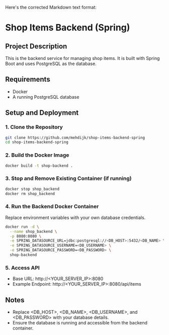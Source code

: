 Here's the corrected Markdown text format:

# Shop Items Backend (Spring)

## Project Description
This is the backend service for managing shop items. It is built with Spring Boot and uses PostgreSQL as the database.

## Requirements
- Docker
- A running PostgreSQL database

## Setup and Deployment

### 1. Clone the Repository
```bash
git clone https://github.com/mehdijk/shop-items-backend-spring
cd shop-items-backend-spring
```

### 2. Build the Docker Image
```bash
docker build -t shop-backend .
```

### 3. Stop and Remove Existing Container (if running)
```bash
docker stop shop_backend
docker rm shop_backend
```

### 4. Run the Backend Docker Container
Replace environment variables with your own database credentials.
```bash
docker run -d \
  --name shop_backend \
  -p 8080:8080 \
  -e SPRING_DATASOURCE_URL=jdbc:postgresql://<DB_HOST>:5432/<DB_NAME> \
  -e SPRING_DATASOURCE_USERNAME=<DB_USERNAME> \
  -e SPRING_DATASOURCE_PASSWORD=<DB_PASSWORD> \
  shop-backend
```

### 5. Access API
- Base URL: http://<YOUR_SERVER_IP>:8080
- Example Endpoint: http://<YOUR_SERVER_IP>:8080/api/items

## Notes
- Replace <DB_HOST>, <DB_NAME>, <DB_USERNAME>, and <DB_PASSWORD> with your database details.
- Ensure the database is running and accessible from the backend container.